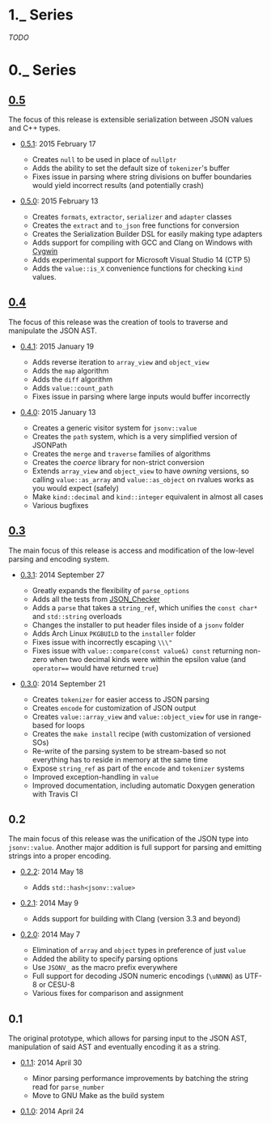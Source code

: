 1._ Series
==========

*TODO*

0._ Series
==========

[0.5](https://github.com/tgockel/json-voorhees/issues?q=milestone%3Av0.5)
-------------------------------------------------------------------------

The focus of this release is extensible serialization between JSON values and C++ types.

 - [0.5.1](https://github.com/tgockel/json-voorhees/releases/tag/v0.5.1): 2015 February 17
   - Creates `null` to be used in place of `nullptr`
   - Adds the ability to set the default size of `tokenizer`'s buffer
   - Fixes issue in parsing where string divisions on buffer boundaries would yield incorrect results (and potentially
     crash)

 - [0.5.0](https://github.com/tgockel/json-voorhees/releases/tag/v0.5.0): 2015 February 13
   - Creates `formats`, `extractor`, `serializer` and `adapter` classes
   - Creates the `extract` and `to_json` free functions for conversion
   - Creates the Serialization Builder DSL for easily making type adapters
   - Adds support for compiling with GCC and Clang on Windows with [Cygwin](https://www.cygwin.com/)
   - Adds experimental support for Microsoft Visual Studio 14 (CTP 5)
   - Adds the `value::is_X` convenience functions for checking `kind` values.

[0.4](https://github.com/tgockel/json-voorhees/issues?q=milestone%3Av0.4)
-------------------------------------------------------------------------

The focus of this release was the creation of tools to traverse and manipulate the JSON AST.

 - [0.4.1](https://github.com/tgockel/json-voorhees/releases/tag/v0.4.1): 2015 January 19
   - Adds reverse iteration to `array_view` and `object_view`
   - Adds the `map` algorithm
   - Adds the `diff` algorithm
   - Adds `value::count_path`
   - Fixes issue in parsing where large inputs would buffer incorrectly

 - [0.4.0](https://github.com/tgockel/json-voorhees/releases/tag/v0.4.0): 2015 January 13
   - Creates a generic visitor system for `jsonv::value`
   - Creates the `path` system, which is a very simplified version of JSONPath
   - Creates the `merge` and `traverse` families of algorithms
   - Creates the *coerce* library for non-strict conversion
   - Extends `array_view` and `object_view` to have *owning* versions, so calling `value::as_array` and
     `value::as_object` on rvalues works as you would expect (safely)
   - Make `kind::decimal` and `kind::integer` equivalent in almost all cases
   - Various bugfixes

[0.3](https://github.com/tgockel/json-voorhees/issues?q=milestone%3Av0.3)
-------------------------------------------------------------------------

The main focus of this release is access and modification of the low-level parsing and encoding system.
 
 - [0.3.1](https://github.com/tgockel/json-voorhees/releases/tag/v0.3.1): 2014 September 27
   - Greatly expands the flexibility of `parse_options`
   - Adds all the tests from [JSON_Checker](http://json.org/JSON_checker/)
   - Adds a `parse` that takes a `string_ref`, which unifies the `const char*` and `std::string` overloads
   - Changes the installer to put header files inside of a `jsonv` folder
   - Adds Arch Linux `PKGBUILD` to the `installer` folder
   - Fixes issue with incorrectly escaping `\\\"`
   - Fixes issue with `value::compare(const value&) const` returning non-zero when two decimal kinds were within the
     epsilon value (and `operator==` would have returned `true`)

 - [0.3.0](https://github.com/tgockel/json-voorhees/releases/tag/v0.3.0): 2014 September 21
    - Creates `tokenizer` for easier access to JSON parsing
    - Creates `encode` for customization of JSON output
    - Creates `value::array_view` and `value::object_view` for use in range-based for loops
    - Creates the `make install` recipe (with customization of versioned SOs)
    - Re-write of the parsing system to be stream-based so not everything has to reside in memory at the same time
    - Expose `string_ref` as part of the `encode` and `tokenizer` systems
    - Improved exception-handling in `value`
    - Improved documentation, including automatic Doxygen generation with Travis CI

0.2
---

The main focus of this release was the unification of the JSON type into `jsonv::value`.
Another major addition is full support for parsing and emitting strings into a proper encoding.

 - [0.2.2](https://github.com/tgockel/json-voorhees/releases/tag/v0.2.2): 2014 May 18
    - Adds `std::hash<jsonv::value>`

 - [0.2.1](https://github.com/tgockel/json-voorhees/releases/tag/v0.2.1): 2014 May 9
    - Adds support for building with Clang (version 3.3 and beyond)

 - [0.2.0](https://github.com/tgockel/json-voorhees/releases/tag/v0.2.0): 2014 May 7
    - Elimination of `array` and `object` types in preference of just `value`
    - Added the ability to specify parsing options
    - Use `JSONV_` as the macro prefix everywhere
    - Full support for decoding JSON numeric encodings (`\uNNNN`) as UTF-8 or CESU-8
    - Various fixes for comparison and assignment

0.1
---

The original prototype, which allows for parsing input to the JSON AST, manipulation of said AST and eventually encoding
 it as a string.

 - [0.1.1](https://github.com/tgockel/json-voorhees/releases/tag/v0.1.1): 2014 April 30
    - Minor parsing performance improvements by batching the string read for `parse_number`
    - Move to GNU Make as the build system

 - [0.1.0](https://github.com/tgockel/json-voorhees/releases/tag/v0.1.0): 2014 April 24
